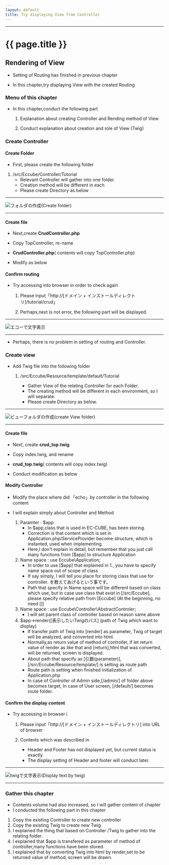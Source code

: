 ```yaml
---
layout: default
title: Try displaying View from Controller
---
```


---

# {{ page.title }}


## Rendering of View

- Setting of Routing has finished in previous chapter

- In this chapter,try displaying View with the created Routing

### Menu of this chapter

- In this chapter,conduct the following part

    1. Explanation about creating Controller and Rending method of View

    1. Conduct explanation about creation and role of View (Twig)

### Create Controller

#### Create Folder

- First, please create the following folder

1. /src/Eccube/Controller/Tutorial
    - Relevant Controller will gather into one folder.
    - Creation method will be different in each
    - Please create Directory as below

---

![フォルダの作成](/images/img-tutorial2-make-dir.png)(Create folder)

---

#### Create file

- Next,create **CrudController.php**

- Copy TopController, re-name

- **CrudController.php**( contents will copy TopController.php)

<script src="http://gist-it.appspot.com/https://github.com/EC-CUBE/ec-cube.github.io/blob/master/Source/tutorial_2/CrudController_before.php"></script>

<!--
```
<?php
/*
 * This file is part of EC-CUBE
 *
 * Copyright(c) 2000-2015 LOCKON CO.,LTD. All Rights Reserved.
 *
 * http://www.lockon.co.jp/
 *
 * This program is free software; you can redistribute it and/or
 * modify it under the terms of the GNU General Public License
 * as published by the Free Software Foundation; either version 2
 * of the License, or (at your option) any later version.
 *
 * This program is distributed in the hope that it will be useful,
 * but WITHOUT ANY WARRANTY; without even the implied warranty of
 * MERCHANTABILITY or FITNESS FOR A PARTICULAR PURPOSE.  See the
 * GNU General Public License for more details.
 *
 * You should have received a copy of the GNU General Public License
 * along with this program; if not, write to the Free Software
 * Foundation, Inc., 59 Temple Place - Suite 330, Boston, MA  02111-1307, USA.
 */


namespace Eccube\Controller;

use Eccube\Application;

class TopController
{

    public function index(Application $app)
    {
        return $app->render('index.twig');
    }
}
```
-->


- Modify as below

<script src="http://gist-it.appspot.com/https://github.com/EC-CUBE/ec-cube.github.io/blob/master/Source/tutorial_2/CrudController_after.php"></script>

<!--
```
<?php
/*
 * This file is part of EC-CUBE
 *
 * Copyright(c) 2000-2015 LOCKON CO.,LTD. All Rights Reserved.
 *
 * http://www.lockon.co.jp/
 *
 * This program is free software; you can redistribute it and/or
 * modify it under the terms of the GNU General Public License
 * as published by the Free Software Foundation; either version 2
 * of the License, or (at your option) any later version.
 *
 * This program is distributed in the hope that it will be useful,
 * but WITHOUT ANY WARRANTY; without even the implied warranty of
 * MERCHANTABILITY or FITNESS FOR A PARTICULAR PURPOSE.  See the
 * GNU General Public License for more details.
 *
 * You should have received a copy of the GNU General Public License
 * along with this program; if not, write to the Free Software
 * Foundation, Inc., 59 Temple Place - Suite 330, Boston, MA  02111-1307, USA.
 */


namespace Eccube\Controller\Tutorial; ★フォルダのパスを追加

use Eccube\Application;
use Eccube\Controller\AbstractController; ★親コントローラーのパスを追加

class CrudController extends AbstractController ★クラス名を修正 + 親コントローラーを継承
{

    public function index(Application $app)
    {
        echo 'First Tutorial';★追記
        exit();★追記
        //return $app->render('index.twig');★一旦コメントアウト
    }
}
```
-->

#### Confirm routing

- Try accessing into browser in order to check again

    1. Please input「http://[ドメイン + インストールディレクトリ]/tutorial/crud」

    1. Perhaps,next is not error, the following part will be displayed.

---

![エコーで文字表示](/images/img-tutorial2-echo-str.png)

---

- Perhaps, there is no problem in setting of routing and Controller. 

### Create view

- Add Twig file into the following folder

    1. /src/Eccube/Resource/template/default/Tutorial

        - Gather View of the relating Controller for each Folder.
        - The creating method will be different in each environment, so I will separate.
        - Please create Directory as below.

---

![ビューフォルダの作成](/images/img-tutorial2-make-dir.png)(create View folder)

---

#### Create file

- Next, create **crud_top.twig**

- Copy index.twig, and rename

- **crud_top.twig**( contents will copy index.twig)

<script src="http://gist-it.appspot.com/https://github.com/EC-CUBE/ec-cube.github.io/blob/master/Source/tutorial_2/crud_top_before.twig"></script>

<!--
```
｛＃
This file is part of EC-CUBE

Copyright(c) 2000-2015 LOCKON CO.,LTD. All Rights Reserved.

http://www.lockon.co.jp/

This program is free software; you can redistribute it and/or
modify it under the terms of the GNU General Public License
as published by the Free Software Foundation; either version 2
of the License, or (at your option) any later version.

This program is distributed in the hope that it will be useful,
but WITHOUT ANY WARRANTY; without even the implied warranty of
MERCHANTABILITY or FITNESS FOR A PARTICULAR PURPOSE.  See the
GNU General Public License for more details.

You should have received a copy of the GNU General Public License
along with this program; if not, write to the Free Software
Foundation, Inc., 59 Temple Place - Suite 330, Boston, MA  02111-1307, USA.
＃｝

｛％ extends 'default_frame.twig' ％｝

｛％ set body_class = 'front_page' ％｝

｛％ block javascript ％｝
<script>
$(function(){
    $('.main_visual').slick({
        dots: true,
        arrows: false,
        autoplay: true,
        speed: 300
    });
});
</script>
｛％ endblock ％｝

｛％ block main ％｝
    <div class="row">
       <div class="col-sm-12">
            <div class="main_visual">
                <div class="item">
                  <img src="{{ app.config.front_urlpath }}/img/top/mv01.jpg">
                </div>
                <div class="item">
                  <img src="{{ app.config.front_urlpath }}/img/top/mv02.jpg">
                </div>
                <div class="item">
                  <img src="{{ app.config.front_urlpath }}/img/top/mv03.jpg">
                </div>
            </div>
        </div>
    </div>
｛％ endblock ％｝
```
-->

- Conduct modification as below

<script src="http://gist-it.appspot.com/https://github.com/EC-CUBE/ec-cube.github.io/blob/master/Source/tutorial_2/crud_top_after.twig"></script>

<!--
```
｛＃
This file is part of EC-CUBE

Copyright(c) 2000-2015 LOCKON CO.,LTD. All Rights Reserved.

http://www.lockon.co.jp/

This program is free software; you can redistribute it and/or
modify it under the terms of the GNU General Public License
as published by the Free Software Foundation; either version 2
of the License, or (at your option) any later version.

This program is distributed in the hope that it will be useful,
but WITHOUT ANY WARRANTY; without even the implied warranty of
MERCHANTABILITY or FITNESS FOR A PARTICULAR PURPOSE.  See the
GNU General Public License for more details.

You should have received a copy of the GNU General Public License
along with this program; if not, write to the Free Software
Foundation, Inc., 59 Temple Place - Suite 330, Boston, MA  02111-1307, USA.
＃｝
｛％ extends 'default_frame.twig' ％｝

｛％ set body_class = 'front_page' ％｝

｛％ block javascript ％｝★<sctipt> ～ </script>を削除
｛％ endblock ％」

｛％ block main ％｝
    <div class="row">
       <div class="col-sm-12">
            <div class="main_wrap">★ID名称を変更「main_visual」→「main_wrap」、「main_visual」内を削除し新しく内容を追記
                <h1>CRUDチュートリアル</h1> ★追記
                <p>投稿を行なってください</p> ★追記
            </div>
        </div>
    </div>
｛％ endblock ％｝
```
-->

#### Modify Controller

- Modify the place where did 「echo」by controller in the following content

<script src="http://gist-it.appspot.com/https://github.com/EC-CUBE/ec-cube.github.io/blob/master/Source/tutorial_2/CrudController_modified.php"></script>

<!--
```
<?php
/*
 * This file is part of EC-CUBE
 *
 * Copyright(c) 2000-2015 LOCKON CO.,LTD. All Rights Reserved.
 *
 * http://www.lockon.co.jp/
 *
 * This program is free software; you can redistribute it and/or
 * modify it under the terms of the GNU General Public License
 * as published by the Free Software Foundation; either version 2
 * of the License, or (at your option) any later version.
 *
 * This program is distributed in the hope that it will be useful,
 * but WITHOUT ANY WARRANTY; without even the implied warranty of
 * MERCHANTABILITY or FITNESS FOR A PARTICULAR PURPOSE.  See the
 * GNU General Public License for more details.
 *
 * You should have received a copy of the GNU General Public License
 * along with this program; if not, write to the Free Software
 * Foundation, Inc., 59 Temple Place - Suite 330, Boston, MA  02111-1307, USA.
 */


namespace Eccube\Controller\Tutorial;

use Eccube\Application;
use Eccube\Controller\AbstractController;

class CrudController extends AbstractController
{

    public function index(Application $app)
    {
        return $app->render('Tutorial/crud_top.twig');★修正箇所(コメント部と、echo、exitを削除)
    }
}
```
-->

-  I will explain simply about Controller and Method  

    1. Paramter : $app
        - In $app,class that is used in EC-CUBE, has been storing.
        - Correction is that content which is set in Application.php/ServiceProvider become structure, which is instanted, used when implementing.
        - Here,I don't explain in detail, but remember that you just call many functions from [$app] to structure Application
    1. Name space : use Eccube\Application;
        - In order to use [$app] that explained in 1., you have to specify name space out of scope of class
        - If say simply, I will tell you place for storing class that use for controller. を教えてあげるという事です。
        - Path that specify in Name space will be different based on class which use, but in case use class that exist in [/src/Eccube], please specify relative path from [Eccube] (At the beginning, no need [\])
    1. Name space : use Eccube\Controller\AbstractControler;
        - I will set parent class of controller based on reason same above
    1. $app->render([表示したいTwigのパス] (path of Twig which want to display)
        - If transfer path of Twig into [render] as parameter, Twig of target will be analyzed, and converted into html.
        - Normally,as return value of method of controller, if let return value of render as like that and [return],html that was converted, will be returned, screen is displayed.
        - About path that specify as [引数(parameter)], [/src/Eccube/Resource/template/] is setting as route path
        - Route path is setting when finished initialization of Application.php
        - In case of Controller of Admin side,[/admin/] of folder above becomes target, 
           In case of User screen, [/default/] becomes route folder.

#### Confirm the display content

- Try accessing in browser i

    1. Please input「http://[ドメイン + インストールディレクトリ] into URL of browser 

    1. Contents which was described in

        - Header and Footer has not displayed yet, but current status is exactly.
        - The display setting of Header and footer will conduct later.

---

![twigで文字表示](/images/img-tutorial2-view-rendar.png)(Display text by twig)

---

### Gather this chapter

- Contents volume had also increased, so I will gather content of chapter
- I conducted the following part in this chapter

1. Copy the existing Controller to create new controller
1. Copy the existing Twig to create new Twig
1. I explained the thing that based on Controller /Twig to gather into the relating folder.
1. I explained that $app is transfered as parameter of method of controller,many functions have been stored.
1. I explained that by converting Twig into html by render,set to be returned value of method, screen will be drawn.
